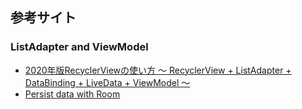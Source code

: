 ##  参考サイト
### ListAdapter and ViewModel
- [2020年版RecyclerViewの使い方 〜 RecyclerView + ListAdapter + DataBinding + LiveData + ViewModel 〜](https://qiita.com/Qiita/items/c686397e4a0f4f11683d#links---%E3%83%AA%E3%83%B3%E3%82%AF) 
- [Persist data with Room](https://developer.android.com/codelabs/basic-android-kotlin-compose-persisting-data-room#0)